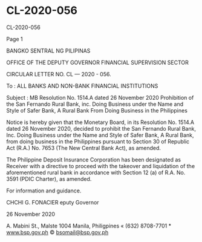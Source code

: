 # CL-2020-056

CL-2020-056

Page 1

BANGKO SENTRAL NG PILIPINAS

OFFICE OF THE DEPUTY GOVERNOR FINANCIAL SUPERVISION SECTOR

CIRCULAR LETTER NO. CL — 2020 - 056.

To : ALL BANKS AND NON-BANK FINANCIAL INSTITUTIONS

Subject : MB Resolution No. 1514.A dated 26 November 2020 Prohibition of the San Fernando Rural Bank, inc. Doing Business under the Name and Style of Safer Bank, A Rural Bank From Doing Business in the Philippines

Notice is hereby given that the Monetary Board, in its Resolution No. 1514.A dated 26 November 2020, decided to prohibit the San Fernando Rural Bank, Inc. Doing Business under the Name and Style of Safer Bank, A Rural Bank, from doing business in the Philippines pursuant to Section 30 of Republic Act (R.A.) No. 7653 (The New Central Bank Act), as amended.

The Philippine Deposit Insurance Corporation has been designated as Receiver with a directive to proceed with the takeover and liquidation of the aforementioned rural bank in accordance with Section 12 (a) of R.A. No. 3591 (PDIC Charter), as amended.

For information and guidance.

CHCHI G. FONACIER eputy Governor

26 November 2020

A. Mabini St., Malste 1004 Manila, Philigpines « (632) 8708-7701 * www.bsp.gov.ph © bsomail@bsp.gov.ph